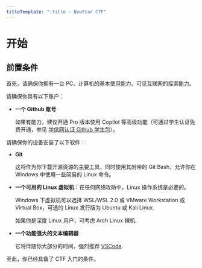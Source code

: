 ```yaml
---
titleTemplate: ":title - NewStar CTF"
---
```


# 开始

## 前置条件

首先，请确保你拥有一台 PC、计算机的基本使用能力、可见互联网的探索能力。

请确保你具有以下账户：

- **一个 Github 账号**

  如果有能力，建议开通 Pro 版本使用 Copilot 等高级功能<span data-desc>（可通过学生认证免费开通，参见 [学信网认证 Github 学生包](https://zhuanlan.zhihu.com/p/618772237)）</span>。

请确保你的设备安装了以下软件：

- **Git**

  这将作为你下载开源资源的主要工具，同时使用其附带的 Git Bash，允许你在 Windows 中使用一些简易的 Linux 命令。

- **一个可用的 Linux 虚拟机**：在任何网络攻防中，Linux 操作系统是必要的。

  Windows 下虚拟机可以选择 WSL/WSL 2.0 或 VMware Workstation 或 Virtual Box，可选的 Linux 发行版为 Ubuntu 或 Kali Linux.

  如果你是深度 Linux 用户，可考虑 Arch Linux 裸机.

- **一个功能强大的文本编辑器**

  它将伴随你大部分的时间，强烈推荐 [VSCode](https://code.visualstudio.com/).

至此，你已经具备了 CTF 入门的条件。
